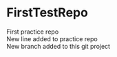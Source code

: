# FirstTestRepo
First practice repo
<br>
New line added to practice repo
<br>
New branch added to this git project
